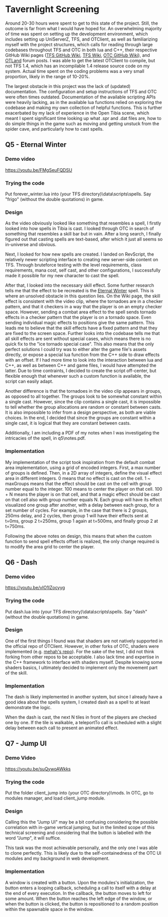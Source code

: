 # Tavernlight Screening

Around 20-30 hours were spent to get to this state of the project. Still, the outcome is far from what I would have hoped for. An overwhelming majority of time was spent on setting up the development environment, which includes setting up UniServerZ, TFS, and OTClient, as well as familiarizing myself with the project structures, which calls for reading through large codebases throughout TFS and OTC in both lua and C++, their respective GitHub Wiki pages ([TFS GitHub Wiki](https://github.com/otland/forgottenserver/wiki), [TFS Wiki](https://docs.otland.net/ots-guide), [OTC GitHub Wiki](https://github.com/edubart/otclient/wiki)), and [OTLand](https://otland.net/) forum posts. I was able to get the latest OTClient to compile, but not TFS 1.4, which has an incompilable 1.4 release source code on my system. Actual time spent on the coding problems was a very small proportion, likely in the range of 10-20%.

The largest obstacle in this project was the lack of (updated) documentation. The configuration and setup instructions of TFS and OTC were often times outdated. Documentation of the available scripting APIs were heavily lacking, as in the available lua functions relied on exploring the codebase and making my own collection of helpful functions. This is further exacerbated by my lack of experience in the Open Tibia scene, which meant I spent significant time looking up what .spr and .dat files are, how to do simple things in the game such as moving and getting unstuck from the spider cave, and particularly how to cast spells.

## Q5 - Eternal Winter

### Demo video

https://youtu.be/FMgSeuFQDSU

### Trying the code

Put forever_winter.lua into (your TFS directory)\data\scripts\spells. Say "frigo" (without the double quotations) in game.

### Design

As the video obviously looked like something that resembles a spell, I firstly looked into how spells in Tibia is cast. I looked through OTC in search of something that resembles a skill bar but in vain. After a long search, I finally figured out that casting spells are text-based, after which it just all seems so in-universe and obvious.

Next, I looked for how new spells are created. I landed on RevScript, the relatively newer scripting interface to creating new server-side content on TFS. Through bruteforce testing with the level requirements, class requirements, mana cost, self cast, and other configurations, I successfully made it possible for my new character to cast the spell.

After that, I looked into the necessary skill effect. Some further research tells me that the effect to be recreated is the [Eternal Winter](https://tibia.fandom.com/wiki/Eternal_Winter) spell. This is where an unsolved obstacle in this question lies. On the Wiki page, the skill effect is consistent with the video clip, where the tornadoes are in a checker pattern, and that it checkers in a way that the player is on an empty checker space. However, sending a combat area effect to the spell sends tornado effects in a checker pattern that the player is on a tornado space. Even sending individual magic effects to positions give the same pattern. This leads me to believe that the skill effects have a fixed pattern and that they are fixed to the screen space. Further looks into the codebase tells me that all skill effects are sent without special cases, which means there is no quick fix to the "ice tornado special case". This also means that the only perfect solutions I could try was to either alter the game file's assets directly, or expose a special lua function from the C++ side to draw effects with an offset. If I had more time to look into the interaction between lua and C++, as well as between C++ and game files, I would have attempted the latter. Due to time contraints, I decided to create the script off-center, but flexible enough that whenever such a custom function is available, the script can easily adapt.

Another difference is that the tornadoes in the video clip appears in groups, as opposed to all together. The groups look to be somewhat constant within a single cast. However, since the clip contains a single cast, it is impossible to tell whether the group allocations are random or constant between casts. It is also impossible to infer from a design perspective, as both are viable choices. In the end, I decided that since the groups are constant within a single cast, it is logical that they are constant between casts.

Additionally, I am including a PDF of my notes when I was investigating the intricacies of the spell, in q5\notes.pdf.

### Implementation

My implementation of the script took inspiration from the default combat area implementation, using a grid of encoded integers. First, a max number of groups is defined. Then, in a 2D array of integers, define the visual effect area in different integers. 0 means that no effect is cast on the cell. 1 ~ maxGroups means that the effect should be cast on the cell with group number equal to the integer. 100 means to center the player on that cell. 100 + N means the player is on that cell, and that a magic effect should be cast on that cell also with group number equals N. Each group will have its effect visualized one group after another, with a delay between each group, for a set number of cycles. For example, in the case that there is 2 groups, 250ms delay, and 2 cycles, then group 1 will have their effects sent at t=0ms, group 2 t=250ms, group 1 again at t=500ms, and finally group 2 at t=750ms.

Following the above notes on design, this means that when the custom function to send spell effects offset is realized, the only change required is to modify the area grid to center the player.

## Q6 - Dash

### Demo video

https://youtu.be/vIO1lZocyyg

### Trying the code

Put dash.lua into (your TFS directory)\data\scripts\spells. Say "dash" (without the double quotations) in game.

### Design

One of the first things I found was that shaders are not natively supported in the official repo of OTClient. However, in other forks of OTC, shaders were implemented (e.g. [mehah's repo](https://github.com/mehah/otclient)). For the sake of the test, I did not think forking from other repos to be acceptable. I also lack time and expertise in the C++ framework to interface with shaders myself. Despite knowing some shaders basics, I ultimately decided to implement only the movement part of the skill.

### Implementation

The dash is likely implemented in another system, but since I already have a good idea about the spells system, I created dash as a spell to at least demonstrate the logic.

When the dash is cast, the next N tiles in front of the players are checked one by one. If the tile is walkable, a teleportTo call is scheduled with a slight delay between each call to present an animated effect.

## Q7 - Jump UI

### Demo Video

https://youtu.be/suQywoAWkks

### Trying the code

Put the folder client_jump into (your OTC directory)\mods. In OTC, go to modules manager, and load client_jump module.

### Design

Calling this the "Jump UI" may be a bit confusing considering the possible correlation with in-game vertical jumping, but in the limited scope of this technical screening and considering that the button is labelled with the word "Jump", it will suffice.

This task was the most achievable personally, and the only one I was able to clone perfectly. This is likely due to the self-containedness of the OTC UI modules and my background in web development.

### Implementation

A window is created with a button. Upon the modules's initialization, the button enters a looping callback, scheduling a call to itself with a delay at the end of every execution. In the callback, the button moves to left for some amount. When the button reaches the left edge of the window, or when the button is clicked, the button is repositioned to a random position within the spawnable space in the window.
